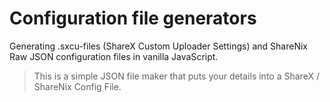 # Configuration file generators
Generating .sxcu-files (ShareX Custom Uploader Settings) and ShareNix Raw JSON configuration files in vanilla JavaScript.

> This is a simple JSON file maker that puts your details into a ShareX / ShareNix Config File.
